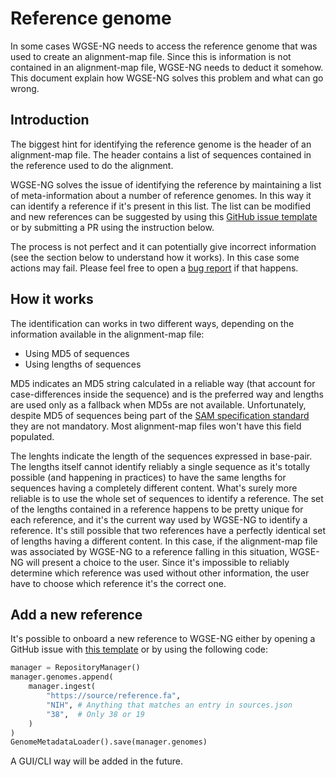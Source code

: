 # Reference genome

In some cases WGSE-NG needs to access the reference genome that was used to create an alignment-map file. Since this is information is not contained in an alignment-map file, WGSE-NG needs to deduct it somehow. This document explain how WGSE-NG solves this problem and what can go wrong.

## Introduction
 The biggest hint for identifying the reference genome is the header of an alignment-map file. The header contains a list of sequences contained in the reference used to do the alignment.

WGSE-NG solves the issue of identifying the reference by maintaining a list of meta-information about a number of reference genomes. In this way it can identify a reference if it's present in this list. The list can be modified and new references can be suggested by using this [GitHub issue template](https://github.com/WGSE-NG/WGSE-NG/issues/new?assignees=chaplin89&labels=reference&projects=&template=add-a-new-reference.md&title=%5BReference%5D+Please+add+a+new+reference) or by submitting a PR using the instruction below.

The process is not perfect and it can potentially give incorrect information (see the section below to understand how it works). In this case some actions may fail. Please feel free to open a [bug report](https://github.com/WGSE-NG/WGSE-NG/issues/new?assignees=&labels=&projects=&template=bug_report.md&title=) if that happens.

## How it works

The identification can works in two different ways, depending on the information available in the alignment-map file:
- Using MD5 of sequences
- Using lengths of sequences

MD5 indicates an MD5 string calculated in a reliable way (that account for case-differences inside the sequence) and is the preferred way and lengths are used only as a fallback when MD5s are not available. Unfortunately, despite MD5 of sequences being part of the [SAM specification standard]() they are not mandatory. Most alignment-map files won't have this field populated.

The lenghts indicate the length of the sequences expressed in base-pair. The lengths itself cannot identify reliably a single sequence as it's totally possible (and happening in practices) to have the same lengths for sequences having a completely different content. What's surely more reliable is to use the whole set of sequences to identify a reference. The set of the lengths contained in a reference happens to be pretty unique for each reference, and it's the current way used by WGSE-NG to identify a reference. It's still possible that two references have a perfectly identical set of lengths having a different content. In this case, if the alignment-map file was associated by WGSE-NG to a reference falling in this situation, WGSE-NG will present a choice to the user. Since it's impossible to reliably determine which reference was used without other information, the user have to choose which reference it's the correct one.

## Add a new reference

It's possible to onboard a new reference to WGSE-NG either by opening a GitHub issue with [this template](https://github.com/WGSE-NG/WGSE-NG/issues/new?assignees=chaplin89&labels=reference&projects=&template=add-a-new-reference.md&title=%5BReference%5D+Please+add+a+new+reference) or by using the following code:

```python
manager = RepositoryManager()
manager.genomes.append(
    manager.ingest(
        "https://source/reference.fa",
        "NIH", # Anything that matches an entry in sources.json
        "38",  # Only 38 or 19
    )
)
GenomeMetadataLoader().save(manager.genomes)
```

A GUI/CLI way will be added in the future.
